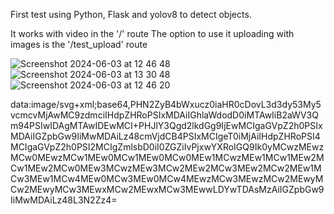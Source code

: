 First test using Python, Flask and yolov8 to detect objects.

It works with video in the '/' route
The option to use it uploading with images is the '/test_upload' route

![Screenshot 2024-06-03 at 12 46 48](https://github.com/Warszawa1/object_detection/assets/48474962/48b60b04-fa3d-4f43-859b-409df4d6a66e)
![Screenshot 2024-06-03 at 13 30 48](https://github.com/Warszawa1/object_detection/assets/48474962/7ea6d91c-6a90-4601-9acf-95f9d08225ce)
![Screenshot 2024-06-03 at 12 46 20](https://github.com/Warszawa1/object_detection/assets/48474962/ebea5f03-e074-4b87-8172-7a467b971e6d)


data:image/svg+xml;base64,PHN2ZyB4bWxucz0iaHR0cDovL3d3dy53My5vcmcvMjAwMC9zdmciIHdpZHRoPSIxMDAiIGhlaWdodD0iMTAwIiB2aWV3Qm94PSIwIDAgMTAwIDEwMCI+PHJlY3Qgd2lkdGg9IjEwMCIgaGVpZ2h0PSIxMDAiIGZpbGw9IiMwMDAiLz48cmVjdCB4PSIxMCIgeT0iMjAiIHdpZHRoPSI4MCIgaGVpZ2h0PSI2MCIgZmlsbD0iI0ZGZiIvPjxwYXRoIGQ9Ik0yMCwzMEwzMCw0MEwzMCw1MEw0MCw1MEw0MCw0MEw1MCwzMEw1MCw1MEw2MCw1MEw2MCw0MEw3MCwzMEw3MCw2MEw2MCw3MEw2MCw2MEw1MCw3MEw1MCw4MEw0MCw3MEw0MCw4MEwzMCw3MEwzMCw2MEwyMCw2MEwyMCw3MEwxMCw2MEwxMCw3MEwwLDYwTDAsMzAiIGZpbGw9IiMwMDAiLz48L3N2Zz4=

